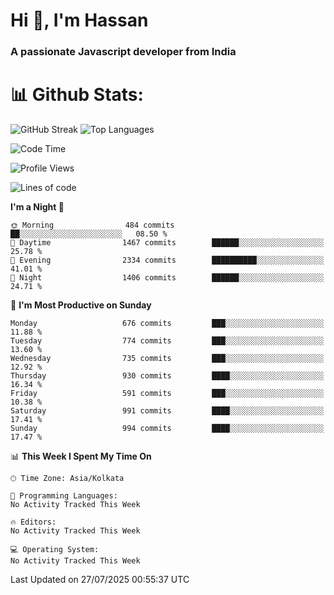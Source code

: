# Hi 👋, I'm Hassan
### A passionate Javascript developer from India


# 📊 Github Stats:
![GitHub Streak](https://github-readme-streak-stats.herokuapp.com/?user=codeblooded47&theme=dracula&hide_border=false)
![Top Languages](https://github-readme-stats.vercel.app/api/top-langs/?username=codeblooded47&layout=compact&theme=dracula)



<!--START_SECTION:waka-->
![Code Time](http://img.shields.io/badge/Code%20Time-883%20hrs%201%20min-blue)

![Profile Views](http://img.shields.io/badge/Profile%20Views-0-blue)

![Lines of code](https://img.shields.io/badge/From%20Hello%20World%20I%27ve%20Written-24.2%20million%20lines%20of%20code-blue)

**I'm a Night 🦉** 

```text
🌞 Morning                484 commits         ██░░░░░░░░░░░░░░░░░░░░░░░   08.50 % 
🌆 Daytime                1467 commits        ██████░░░░░░░░░░░░░░░░░░░   25.78 % 
🌃 Evening                2334 commits        ██████████░░░░░░░░░░░░░░░   41.01 % 
🌙 Night                  1406 commits        ██████░░░░░░░░░░░░░░░░░░░   24.71 % 
```
📅 **I'm Most Productive on Sunday** 

```text
Monday                   676 commits         ███░░░░░░░░░░░░░░░░░░░░░░   11.88 % 
Tuesday                  774 commits         ███░░░░░░░░░░░░░░░░░░░░░░   13.60 % 
Wednesday                735 commits         ███░░░░░░░░░░░░░░░░░░░░░░   12.92 % 
Thursday                 930 commits         ████░░░░░░░░░░░░░░░░░░░░░   16.34 % 
Friday                   591 commits         ███░░░░░░░░░░░░░░░░░░░░░░   10.38 % 
Saturday                 991 commits         ████░░░░░░░░░░░░░░░░░░░░░   17.41 % 
Sunday                   994 commits         ████░░░░░░░░░░░░░░░░░░░░░   17.47 % 
```


📊 **This Week I Spent My Time On** 

```text
🕑︎ Time Zone: Asia/Kolkata

💬 Programming Languages: 
No Activity Tracked This Week

🔥 Editors: 
No Activity Tracked This Week

💻 Operating System: 
No Activity Tracked This Week
```


 Last Updated on 27/07/2025 00:55:37 UTC
<!--END_SECTION:waka-->

